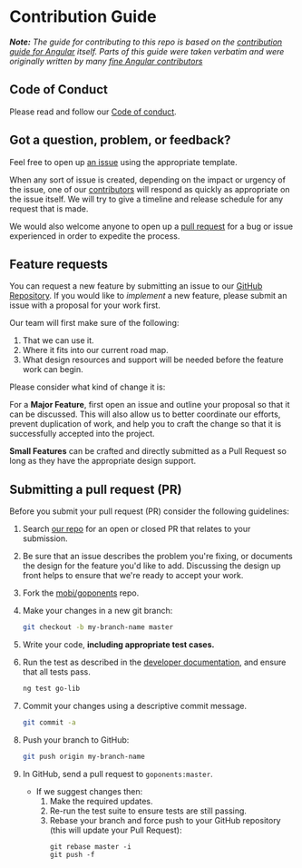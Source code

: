 # Contribution Guide
_**Note:** The guide for contributing to this repo is based on the [contribution guide for Angular](https://github.com/angular/angular/blob/master/CONTRIBUTING.md) itself. Parts of this guide were taken verbatim and were originally written by many [fine Angular contributors](https://github.com/angular/angular/blame/master/CONTRIBUTING.md)_

## Code of Conduct
Please read and follow our [Code of conduct](https://github.com/mobi/goponents/blob/master/CODE_OF_CONDUCT.md).

## Got a question, problem, or feedback?
Feel free to open up [an issue](https://github.com/mobi/goponents/issues/new/choose) using the appropriate template.

When any sort of issue is created, depending on the impact or urgency of the issue, one of our [contributors](https://github.com/mobi/goponents/graphs/contributors) will respond as quickly as appropriate on the issue itself. We will try to give a timeline and release schedule for any request that is made.

We would also welcome anyone to open up a [pull request]() for a bug or issue experienced in order to expedite the process.

## Feature requests
You can request a new feature by submitting an issue to our [GitHub Repository](https://github.com/mobi/goponents/issues). If you would like to _implement_ a new feature, please submit an issue with a proposal for your work first. 

Our team will first make sure of the following: 
1. That we can use it. 
2. Where it fits into our current road map. 
3. What design resources and support will be needed before the feature work can begin. 

Please consider what kind of change it is:

For a **Major Feature**, first open an issue and outline your proposal so that it can be discussed. This will also allow us to better coordinate our efforts, prevent duplication of work, and help you to craft the change so that it is successfully accepted into the project.

**Small Features** can be crafted and directly submitted as a Pull Request so long as they have the appropriate design support.

## Submitting a pull request (PR)
Before you submit your pull request (PR) consider the following guidelines:
1. Search [our repo](https://github.com/mobi/goponents/pulls?utf8=%E2%9C%93&q=is%3Apr) for an open or closed PR that relates to your submission.
2. Be sure that an issue describes the problem you're fixing, or documents the design for the feature you'd like to add. Discussing the design up front helps to ensure that we're ready to accept your work.
3. Fork the [mobi/goponents](https://github.com/mobi/goponents) repo.
4. Make your changes in a new git branch:
   ```bash
   git checkout -b my-branch-name master
   ```
5. Write your code, **including appropriate test cases.**
6. Run the test as described in the [developer documentation](https://github.com/mobi/goponents#goponents), and ensure that all tests pass.
   ```bash
   ng test go-lib
   ```

7. Commit your changes using a descriptive commit message.
   ```bash
   git commit -a
   ```
8. Push your branch to GitHub:
   ```bash
   git push origin my-branch-name
   ```
9. In GitHub, send a pull request to `goponents:master`.
   - If we suggest changes then:
     1. Make the required updates.
     2. Re-run the test suite to ensure tests are still passing.
     3. Rebase your branch and force push to your GitHub repository (this will update your Pull Request):
        ```
        git rebase master -i
        git push -f
        ```

